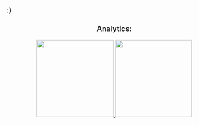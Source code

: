 ### :)

<div align="center">
  
  <h3>
    Analytics:
  </h3>
   <a href="https://github.com/thiagokrugel">
      <img height="180em" src="https://github-readme-stats.vercel.app/api?username=thiagokrugel&show_icons=true&theme=vue&include_all_commits=true"/>
   </a>
   <a href="https://github.com/Reifhel">
      <img height="180em" src="https://github-readme-stats.vercel.app/api/top-langs/?username=thiagokrugel&layout=compact&langs_count=8&theme=vue"/>
   </a>
</div>

<!--
**thiagokrugel/thiagokrugel** is a ✨ _special_ ✨ repository because its `README.md` (this file) appears on your GitHub profile.

Here are some ideas to get you started:

- 🔭 I’m currently working on ...
- 🌱 I’m currently learning ...
- 👯 I’m looking to collaborate on ...
- 🤔 I’m looking for help with ...
- 💬 Ask me about ...
- 📫 How to reach me: ...
- 😄 Pronouns: ...
- ⚡ Fun fact: ...
-->
